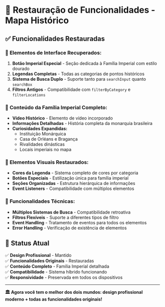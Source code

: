 # 🔄 Restauração de Funcionalidades - Mapa Histórico

## ✅ **Funcionalidades Restauradas**

### 📱 **Elementos de Interface Recuperados:**
1. **Botão Imperial Especial** - Seção dedicada à Família Imperial com estilo dourado
2. **Legendas Completas** - Todas as categorias de pontos históricos
3. **Sistema de Busca Duplo** - Suporte tanto para `searchInput` quanto `searchBox`
4. **Filtros Antigos** - Compatibilidade com `filterByCategory` e `filterLocations`

### 👑 **Conteúdo da Família Imperial Completo:**
- **Vídeo Histórico** - Elemento de vídeo incorporado
- **Informações Detalhadas** - História completa da monarquia brasileira
- **Curiosidades Expandidas:**
  - Instituição Monárquica
  - Casa de Orléans e Bragança
  - Rivalidades dinásticas
  - Locais imperiais no mapa

### 🎨 **Elementos Visuais Restaurados:**
- **Cores da Legenda** - Sistema completo de cores por categoria
- **Botões Especiais** - Estilização única para família imperial
- **Seções Organizadas** - Estrutura hierárquica de informações
- **Event Listeners** - Compatibilidade com múltiplos elementos

### 🔧 **Funcionalidades Técnicas:**
- **Múltiplos Sistemas de Busca** - Compatibilidade retroativa
- **Filtros Flexíveis** - Suporte a diferentes tipos de filtro
- **Event Handling** - Tratamento de eventos para todos os elementos
- **Error Handling** - Verificação de existência de elementos

## 🎯 **Status Atual**

✅ **Design Profissional** - Mantido  
✅ **Funcionalidades Originais** - Restauradas  
✅ **Conteúdo Completo** - Família Imperial detalhada  
✅ **Compatibilidade** - Sistema híbrido funcionando  
✅ **Responsividade** - Preservada em todos os dispositivos  

---

**🏛️ Agora você tem o melhor dos dois mundos: design profissional moderno + todas as funcionalidades originais!**